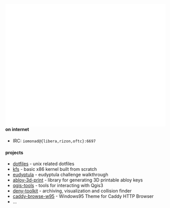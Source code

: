 
<img align="right" alt="generated-metrics" src="https://github.com/iomonad/iomonad/blob/master/github-metrics.svg">


#### on internet

- IRC: `iomonad@{libera,rizon,oftc}:6697`


#### projects

- [dotfiles](https://github.com/iomonad/dotfiles) - unix related dotfiles
- [kfs](https://github.com/iomonad/KFS) - basic x86 kernel built from scratch 
- [eudyptula](https://github.com/iomonad/eudyptula) - eudyptula challenge walkthrough
- [abloy-3d-print](https://github.com/iomonad/abloy-3d-print) - library for generating 3D printable abloy keys
- [qgis-tools](https://github.com/iomonad/qgis-tools) - tools for interacting with Qgis3
- [deny-toolkit](https://github.com/iomonad/deny-toolkit) - archiving, visualization and collision finder
- [caddy-browse-w95](https://github.com/iomonad/caddy-browse-w95) - Windows95 Theme for Caddy HTTP Browser
- ...

